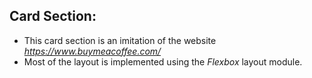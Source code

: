## Card Section:
- This card section is an imitation of the website *https://www.buymeacoffee.com/* 
- Most of the layout is implemented using the _Flexbox_ layout module.